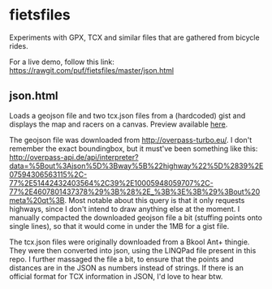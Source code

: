fietsfiles
==========

Experiments with GPX, TCX and similar files that are gathered from bicycle rides.

For a live demo, follow this link: https://rawgit.com/puf/fietsfiles/master/json.html

json.html
---
Loads a geojson file and two tcx.json files from a (hardcoded) gist and displays the map and racers on a canvas. Preview available <a href="https://rawgit.com/puf/fietsfiles/master/json.html">here</a>.

The geojson file was downloaded from http://overpass-turbo.eu/. I don't remember the exact boundingbox, but it must've been something like this: http://overpass-api.de/api/interpreter?data=%5Bout%3Ajson%5D%3Bway%5B%22highway%22%5D%2839%2E07594306563115%2C-77%2E51442432403564%2C39%2E10005948059707%2C-77%2E4607801437378%29%3B%28%2E_%3B%3E%3B%29%3Bout%20meta%20qt%3B. Most notable about this query is that it only requests highways, since I don't intend to draw anything else at the moment. I manually compacted the downloaded geojson file a bit (stuffing points onto single lines), so that it would come in under the 1MB for a gist file.

The tcx.json files were originally downloaded from a Bkool Ant+ thingie. They were then converted into json, using the LINQPad file present in this repo. I further massaged the file a bit, to ensure that the points and distances are in the JSON as numbers instead of strings. If there is an official format for TCX information in JSON, I'd love to hear btw.
